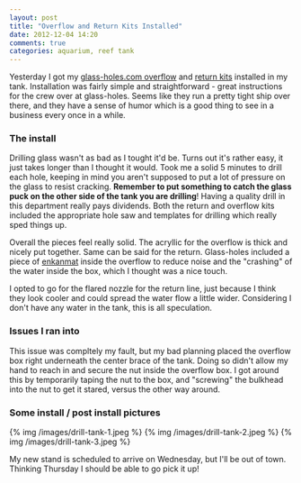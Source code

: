 ```yaml
---
layout: post
title: "Overflow and Return Kits Installed"
date: 2012-12-04 14:20
comments: true
categories: aquarium, reef tank
---
```


Yesterday I got my [glass-holes.com overflow](http://www.glass-holes.com/700-gph-Overflow-Box-Complete-Kit-gh700kit.htm) and [return kits](http://www.glass-holes.com/3-4-Inch-Loc-Line-Return-Kit-ghReturn75.htm) installed in my tank. Installation was fairly simple and straightforward - great instructions for the crew over at glass-holes. Seems like they run a pretty tight ship over there, and they have a sense of humor which is a good thing to see in a business every once in a while.

<!--more-->

### The install

Drilling glass wasn't as bad as I tought it'd be. Turns out it's rather easy, it just takes longer than I thought it would. Took me a solid 5 minutes to drill each hole, keeping in mind you aren't supposed to put a lot of pressure on the glass to resist cracking. **Remember to put something to catch the glass puck on the other side of the tank you are drilling**! Having a quality drill in this department really pays dividends. Both the return and overflow kits included the appropriate hole saw and templates for drilling which really sped things up. 

Overall the pieces feel really solid. The acryllic for the overflow is thick and nicely put together. Same can be said for the return. Glass-holes included a piece of [enkanmat](https://www.google.com/search?q=enkamat&hl=en&tbo=u&tbm=isch&source=univ&sa=X&ei=J06-UJy_A_OE0QGq84DoBw&ved=0CEcQsAQ&biw=1088&bih=980) inside the overflow to reduce noise and the "crashing" of the water inside the box, which I thought was a nice touch.  

I opted to go for the flared nozzle for the return line, just because I think they look cooler and could spread the water flow a little wider. Considering I don't have any water in the tank, this is all speculation. 

### Issues I ran into

This issue was compltely my fault, but my bad planning placed the overflow box right underneath the center brace of the tank. Doing so didn't allow my hand to reach in and secure the nut inside the overflow box. I got around this by temporarily taping the nut to the box, and "screwing" the bulkhead into the nut to get it stared, versus the other way around.

### Some install / post install pictures

{% img /images/drill-tank-1.jpeg %}
{% img /images/drill-tank-2.jpeg %}
{% img /images/drill-tank-3.jpeg %}

My new stand is scheduled to arrive on Wednesday, but I'll be out of town. Thinking Thursday I should be able to go pick it up!